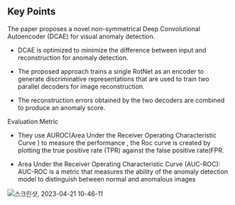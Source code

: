 ## Key Points

The paper proposes a novel non-symmetrical Deep Convolutional Autoencoder (DCAE) for visual anomaly detection. 

* DCAE is optimized to minimize the difference between input and reconstruction for anomaly detection.

* The proposed approach trains a single RotNet as an encoder to generate discriminative representations that are used to train two parallel decoders for image reconstruction.

* The reconstruction errors obtained by the two decoders are combined to produce an anomaly score.

Evaluation Metric

* They use AUROC(Area Under the Receiver Operating Characteristic Curve ) to measure the performance , the Roc curve is created by plotting the true positive rate (TPR) against the false positive rate(FPR.

* Area Under the Receiver Operating Characteristic Curve (AUC-ROC): AUC-ROC is a metric that measures the ability of the anomaly detection model to distinguish between normal and anomalous images 
 

![스크린샷, 2023-04-21 10-46-11](https://user-images.githubusercontent.com/51711008/233521322-cf93585f-1385-4e99-9524-dce81915a57e.png)
